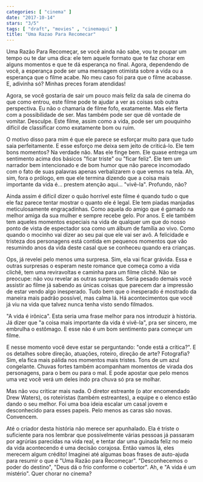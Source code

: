 ```yaml
---
categories: [ "cinema" ]
date: "2017-10-14"
stars: "3/5"
tags: [ "draft", "movies" , "cinemaqui" ]
title: "Uma Razao Para Recomecar"
---
```

Uma Razão Para Recomeçar, se você ainda não sabe, vou te poupar um
tempo ou te dar uma dica: ele tem aquele formato que te faz chorar em
alguns momentos e que te dá esperança no final. Agora, dependendo
de você, a esperança pode ser uma mensagem otimista sobre a vida
ou a esperança que o filme acabe. No meu caso foi para que o filme
acabasse. E, adivinha só? Minhas preces foram atendidas!

Agora, se você gostaria de sair um pouco mais feliz da sala de cinema
do que como entrou, este filme pode te ajudar a ver as coisas sob
outra perspectiva. Eu não o chamaria de filme fofo, exatamente. Mas
ele flerta com a possibilidade de ser. Mas também pode ser que dê
vontade de vomitar. Desculpe. Este filme, assim como a vida, pode ser
um pouquinho difícil de classificar como exatamente bom ou ruim.

O motivo disso para mim é que ele parece se esforçar muito para que tudo
saia perfeitamente. E esse esforço me deixa sem jeito de criticá-lo. Ele
tem bons momentos? Na verdade não. Mas ele finge bem. Ele quase entrega
um sentimento acima dos básicos "ficar triste" ou "ficar feliz". Ele tem
um narrador bem intencionado e de bom humor que não parece incomodado com
o fato de suas palavras apenas verbalizarem o que vemos na tela. Ah, sim,
fora o prólogo, em que ele termina dizendo que a coisa mais importante
da vida é... prestem atenção aqui... "vivê-la". Profundo, não?

Ainda assim é difícil dizer o quão horrível este filme é quando
tudo o que ele faz parece tentar mostrar o quanto ele é legal. Ele tem
piadas manjadas meticulosamente engraçadinhas. Como aquela do amigo que
é gamado na melhor amiga da sua mulher e sempre recebe gelo. Por anos. E
ele também tem aqueles momentos especiais na vida de qualquer um que
do nosso ponto de vista de espectador soa como um álbum de família ao
vivo. Como quando o mocinho vai dizer ao seu pai que ele vai ser avô. A
felicidade e tristeza dos personagens está contida em pequenos momentos
que vão resumindo anos da vida deste casal que se conheceu quando era
crianças.

Ops, já revelei pelo menos uma surpresa. Sim, ela vai ficar
grávida. Essa e outras surpresas o esperam neste romance que começa
como a vida clichê, tem uma reviravoltas e caminha para um filme
clichê. Não se preocupe: não vou revelar as outras surpresas. Seria
pesado demais você assistir ao filme já sabendo as únicas coisas que
parecem dar a impressão de estar vendo algo inesperado. Tudo bem que
o inesperado é mostrado da maneira mais padrão possível, mas calma
lá. Há acontecimentos que você já viu na vida que talvez nunca tenha
visto sendo filmados.

"A vida é irônica". Esta seria uma frase melhor para nos introduzir à
história. Já dizer que "a coisa mais importante da vida é vivê-la",
pra ser sincero, me embrulha o estômago. E esse não é um bom sentimento
para começar um filme.

E nesse momento você deve estar se perguntando: "onde está
a crítica?". E os detalhes sobre direção, atuações, roteiro,
direção de arte? Fotografia? Sim, ela fica mais pálida nos momentos
mais tristes. Tons de um azul congelante. Chuvas fortes também acompanham
momentos de virada dos personagens, para o bem ou para o mal. E pode
apostar que pelo menos uma vez você verá um deles indo pra chuva só
pra se molhar.

Mas não vou criticar mais nada. O diretor estreante (o ator encomendado
Drew Waters), os roteiristas (também estreantes), a equipe e o
elenco estão dando o seu melhor. Foi uma boa ideia escalar um casal
jovem e desconhecido para esses papeis. Pelo menos as caras são
novas. Convencem.

Até o criador desta história não merece ser apunhalado. Ela é triste o
suficiente para nos lembrar que possivelmente várias pessoas já passaram
por agrúrias parecidas na vida real, e tentar dar uma guinada feliz no
meio da vida acontecendo é uma decisão corajosa. Então vamos lá, eles
merecem algum crédito! Imaginei até algumas boas frases de auto-ajuda
para resumir o que é "Uma Razão para Recomeçar". "Desconhecemos o
poder do destino", "Deus dá o frio conforme o cobertor". Ah, e "A vida
é um mistério". Quer chorar no cinema?
